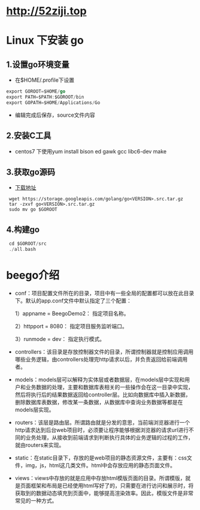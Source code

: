 # http://52ziji.top

# Linux 下安装 go

## 1.设置go环境变量
* 在$HOME/.profile下设置
```go
export GOROOT=$HOME/go
export PATH=$PATH:$GOROOT/bin
export GOPATH=$HOME/Applications/Go
```
* 编辑完成后保存，source文件内容
## 2.安装C工具
* centos7 下使用yum install  bison ed gawk gcc libc6-dev make
## 3.获取go源码
* [下载地址](https://golang.org/dl/)
```
 wget https://storage.googleapis.com/golang/go<VERSION>.src.tar.gz
 tar -zxvf go<VERSION>.src.tar.gz
 sudo mv go $GOROOT
```
## 4.构建go
```go
 cd $GOROOT/src
 ./all.bash
```

# beego介绍
* conf：项目配置文件所在的目录，项目中有一些全局的配置都可以放在此目录下。默认的app.conf文件中默认指定了三个配置：

    1）appname = BeegoDemo2： 指定项目名称。

    2）httpport = 8080： 指定项目服务监听端口。

    3）runmode = dev： 指定执行模式。
 
 * controllers：该目录是存放控制器文件的目录，所谓控制器就是控制应用调用哪些业务逻辑，由controllers处理完http请求以后，并负责返回给前端调用者。
 
 * models：models层可以解释为实体层或者数据层，在models层中实现和用户和业务数据的处理，主要和数据库表相关的一些操作会在这一目录中实现，然后将执行后的结果数据返回给controller层。比如向数据库中插入新数据，删除数据库表数据，修改某一条数据，从数据库中查询业务数据等都是在models层实现。
 
 * routers：该层是路由层。所谓路由就是分发的意思，当前端浏览器进行一个http请求达到后台web项目时，必须要让程序能够根据浏览器的请求url进行不同的业务处理，从接收到前端请求到判断执行具体的业务逻辑的过程的工作，就由routers来实现。
 
 * static：在static目录下，存放的是web项目的静态资源文件，主要有：css文件，img，js，html这几类文件。html中会存放应用的静态页面文件。
   
 * views：views中存放的就是应用中存放html模版页面的目录。所谓模版，就是页面框架和布局是已经使用html写好了的，只需要在进行访问和展示时，将获取到的数据动态填充到页面中，能够提高渲染效率。因此，模版文件是非常常见的一种方式。





